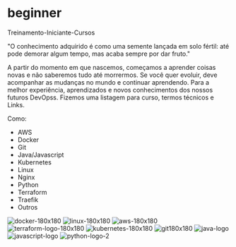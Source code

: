 # beginner
Treinamento-Iniciante-Cursos

"O conhecimento adquirido é como uma semente lançada em solo fértil: até pode demorar algum tempo, mas acaba sempre por dar fruto."


A partir do momento em que nascemos, começamos a aprender coisas novas e não saberemos tudo até morrermos. 
Se você quer evoluir, deve acompanhar as mudanças no mundo e continuar aprendendo. 
Para a melhor experiência, aprendizados e novos conhecimentos dos nossos futuros DevOpss. 
Fizemos uma listagem para curso, termos técnicos e Links.

Como:
- AWS
- Docker
- Git
- Java/Javascript
- Kubernetes
- Linux
- Nginx
- Python
- Terraform
- Traefik
- Outros

![docker-180x180](https://user-images.githubusercontent.com/85570594/131032506-df2eacb5-7670-48e5-9984-8d62b5ac2a3c.png)
![linux-180x180](https://user-images.githubusercontent.com/85570594/131032325-b2754eb6-4fef-4b33-b610-551e6e4b977b.jpg)
![aws-180x180](https://user-images.githubusercontent.com/85570594/131032631-ac1aa40b-416b-4a16-ad5d-f07ca73ac9c7.png)
![terraform-logo-180x180](https://user-images.githubusercontent.com/85570594/131032728-370ef938-7527-41dd-80c0-6540a4a9415a.png)
![kubernetes-180x180](https://user-images.githubusercontent.com/85570594/131032902-f09d28f1-5bb9-4c22-97b9-d15acbdb49e4.png)
![git180x180](https://user-images.githubusercontent.com/85570594/131034369-dd291136-7f26-47ac-8789-225c49e5fb41.png)
![java-logo](https://user-images.githubusercontent.com/85570594/131034520-a1464fe9-b1c0-45db-860d-f791cc665489.png)
![javascript-logo](https://user-images.githubusercontent.com/85570594/131034539-d98b9622-ac76-4c37-805f-f487d8db7c66.png)
![python-logo-2](https://user-images.githubusercontent.com/85570594/131034558-0be06970-369f-4637-9061-e8f455ff28b5.png)
